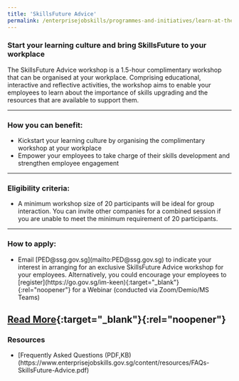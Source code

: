 ```yaml
---
title: 'SkillsFuture Advice'
permalink: /enterprisejobskills/programmes-and-initiatives/learn-at-the-workplace/skillsfuture-advice/
---
```


### Start your learning culture and bring SkillsFuture to your workplace

The SkillsFuture Advice workshop is a 1.5-hour complimentary workshop that can be organised at your workplace. Comprising educational, interactive and reflective activities, the workshop aims to enable your employees to learn about the importance of skills upgrading and the resources that are available to support them.

---

### How you can benefit:

<ul><li> Kickstart your learning culture by organising the complimentary workshop at your workplace<br></li><li>Empower your employees to take charge of their skills development and strengthen employee engagement</li></ul>

---

### Eligibility criteria:

<ul><li> A minimum workshop size of 20 participants will be ideal for group interaction. You can invite other companies for a combined session if you are unable to meet the minimum requirement of 20 participants.</li></ul>

---

### How to apply:

<ul><li> Email [PED@ssg.gov.sg](mailto:PED@ssg.gov.sg) to indicate your interest in arranging for an exclusive SkillsFuture Advice workshop for your employees. Alternatively, you could encourage your employees to [register](https://go.gov.sg/im-keen){:target="_blank"}{:rel="noopener"} for a Webinar (conducted via Zoom/Demio/MS Teams)</li></ul>

[Read More](https://www.skillsfuture.gov.sg/advice#howcanibringittomyorganisation){:target="_blank"}{:rel="noopener"}
---

### Resources

<ul><li> [Frequently Asked Questions (PDF,KB)(https://www.enterprisejobskills.gov.sg/content/resources/FAQs-SkillsFuture-Advice.pdf)</li></ul>

